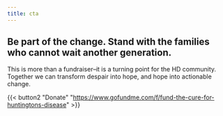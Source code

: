 ```yaml
---
title: cta
---
```

## Be part of the change.  Stand with the families who cannot wait another generation.

This is more than a fundraiser–it is a turning point for the HD community.  Together we can transform despair into hope, and hope into actionable change.

{{< button2 "Donate" "https://www.gofundme.com/f/fund-the-cure-for-huntingtons-disease" >}}